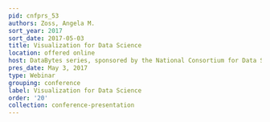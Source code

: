 ```yaml
---
pid: cnfprs_53
authors: Zoss, Angela M.
sort_year: 2017
sort_date: 2017-05-03
title: Visualization for Data Science
location: offered online
host: DataBytes series, sponsored by the National Consortium for Data Science
pres_date: May 3, 2017
type: Webinar
grouping: conference
label: Visualization for Data Science
order: '20'
collection: conference-presentation
---
```

